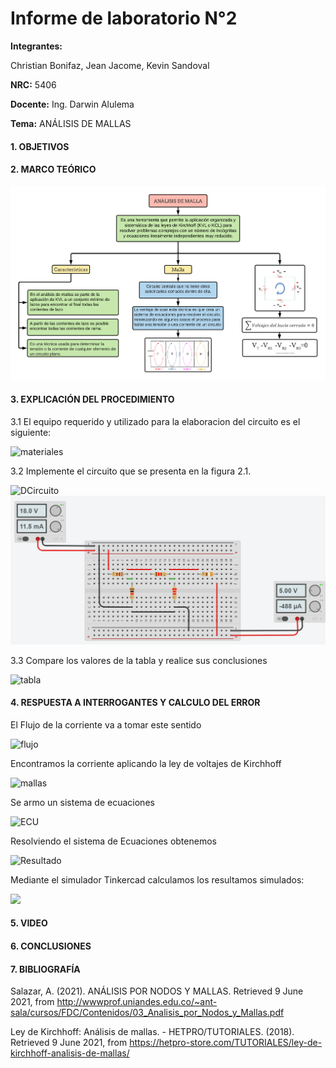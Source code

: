 # Informe de laboratorio N°2
**Integrantes:**

Christian Bonifaz, Jean Jacome, Kevin Sandoval

**NRC:** 5406

**Docente:** Ing. Darwin Alulema

**Tema:** ANÁLISIS DE MALLAS

#### 1. OBJETIVOS 

#### 2. MARCO TEÓRICO 

<img src="imagenes/malla.png">

#### 3. EXPLICACIÓN DEL PROCEDIMIENTO
3.1 El equipo requerido y utilizado para la elaboracion del circuito es el siguiente:

![materiales](https://user-images.githubusercontent.com/84586968/121449049-993db900-c95e-11eb-907d-aba4af4aab30.png)

3.2 Implemente el circuito que se presenta en la figura 2.1.

![DCircuito](https://user-images.githubusercontent.com/84586968/121449055-9b077c80-c95e-11eb-9498-f4293c17eb78.png)
<img src="imagenes/SCircuito.png" width="600">


3.3 Compare los valores de la tabla y realice sus conclusiones

![tabla](https://user-images.githubusercontent.com/84586968/121449753-09990a00-c960-11eb-991c-5f74692ec33f.png)

#### 4. RESPUESTA A INTERROGANTES Y CALCULO DEL ERROR 
El Flujo de la corriente va a tomar este sentido

![flujo](https://user-images.githubusercontent.com/84586968/121452083-6a2a4600-c964-11eb-8ec1-4e8d9f7ed2bb.png)

Encontramos la corriente aplicando la ley de voltajes de Kirchhoff

![mallas](https://user-images.githubusercontent.com/84586968/121451776-c345aa00-c963-11eb-8644-46c5f0ebbd4a.png)

Se armo un sistema de ecuaciones

![ECU](https://user-images.githubusercontent.com/84586968/121452383-f3417d00-c964-11eb-8a6b-b83a09d35fb1.png)

Resolviendo el sistema de Ecuaciones obtenemos

![Resultado](https://user-images.githubusercontent.com/84586968/121452387-f472aa00-c964-11eb-9913-1dfe45848fcb.png)

Mediante el simulador Tinkercad calculamos los resultamos simulados:

<img src="imagenes/Muestra" width="600">

#### 5. VIDEO

#### 6. CONCLUSIONES 

#### 7. BIBLIOGRAFÍA

Salazar, A. (2021). ANÁLISIS POR NODOS Y MALLAS. Retrieved 9 June 2021, from http://wwwprof.uniandes.edu.co/~ant-sala/cursos/FDC/Contenidos/03_Analisis_por_Nodos_y_Mallas.pdf

Ley de Kirchhoff: Análisis de mallas. - HETPRO/TUTORIALES. (2018). Retrieved 9 June 2021, from https://hetpro-store.com/TUTORIALES/ley-de-kirchhoff-analisis-de-mallas/
